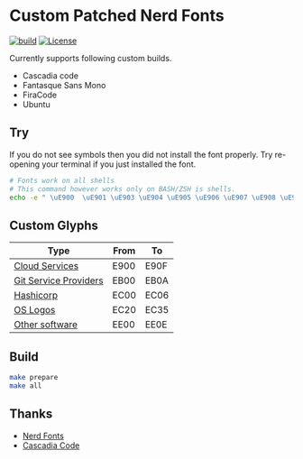 # Custom Patched Nerd Fonts

[![build](https://github.com/tprasadtp/starship-fonts/workflows/build/badge.svg)](https://github.com/tprasadtp/starship-fonts/actions?query=workflow%3Abuild)
[![License](https://img.shields.io/badge/license-MIT-orange?labelColor=313131)](https://github.com/tprasadtp/starship-fonts/blob/master/LICENSE)

Currently supports following custom builds.

  - Cascadia code
  - Fantasque Sans Mono
  - FiraCode
  - Ubuntu

## Try

If you do not see symbols then you did not install the font properly. Try re-opening your terminal if you just installed the font.
```bash
# Fonts work on all shells
# This command however works only on BASH/ZSH is shells.
echo -e " \uE900  \uE901 \uE903 \uE904 \uE905 \uE906 \uE907 \uE908 \uE909 \uE90a \uE90b \uE90c"
```

## Custom Glyphs

| Type | From | To
|---|---|---
| [Cloud Services](./docs/cloud-services.png) | E900 | E90F
| [Git Service Providers](./docs/git-remotes.png) | EB00 | EB0A
| [Hashicorp](./docs/hashicorp.png) | EC00 | EC06
| [OS Logos](./docs/os-logos.png) | EC20 | EC35
| [Other software](./docs/other-software.png) | EE00 | EE0E

## Build

```bash
make prepare
make all
```

## Thanks

- [Nerd Fonts](https://github.com/ryanoasis/nerd-fonts)
- [Cascadia Code](https://github.com/microsoft/cascadia-code)
